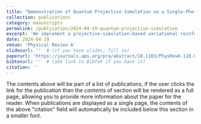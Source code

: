 ```yaml
---
title: "Demonstration of Quantum Projective Simulation on a Single-Photon-Based Quantum Computer"
collection: publications
category: manuscripts
permalink: /publication/2024-04-19-quantum-projective-simulation
excerpt: 'We implement a projective-simulation-based variational reinforcement learning algorithm on Quandela’s single-photon quantum computer. Using quantum walks of photons across tunable beamsplitters and phase shifters, we solve a benchmark task and demonstrate the potential of a quantum agent over a classical one.'
date: 2024-04-19
venue: 'Physical Review A'
slidesurl: ''  # (if you have slides, fill in)
paperurl: 'https://journals.aps.org/pra/abstract/10.1103/PhysRevA.110.062613'
bibtexurl: ''  # (add link to BibTeX if you have it)
citation: ''
---
```


The contents above will be part of a list of publications, if the user clicks the link for the publication than the contents of section will be rendered as a full page, allowing you to provide more information about the paper for the reader. When publications are displayed as a single page, the contents of the above "citation" field will automatically be included below this section in a smaller font.
